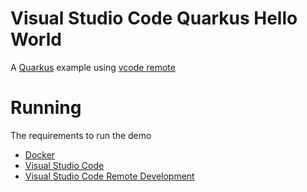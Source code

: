 # Visual Studio Code Quarkus Hello World
A [Quarkus](https://quarkus.io) example using [vcode remote](https://code.visualstudio.com/docs/remote/containers#remote-articles)

# Running

The requirements to run the demo 

*  [Docker](https://www.docker.com/get-started)
*  [Visual Studio Code](https://code.visualstudio.com/)
*  [Visual Studio Code Remote Development](https://code.visualstudio.com/docs/remote/remote-overview)
